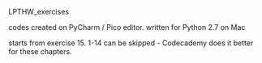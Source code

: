 LPTHW_exercises


codes created on PyCharm / Pico editor. 
written for Python 2.7 on Mac

starts from exercise 15. 1-14 can be skipped - Codecademy does it better for these chapters.
